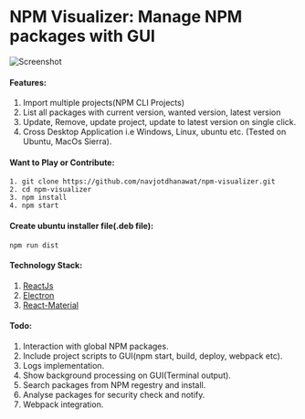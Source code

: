 # NPM Visualizer: Manage NPM packages with GUI

![Screenshot](https://www.w3schools.com/w3css/img_fjords.jpg "NPM Visualizer screenshot")
#### Features:
1. Import multiple projects(NPM CLI Projects)
2. List all packages with current version, wanted version, latest version
3. Update, Remove, update project, update to latest version on single click.
4. Cross Desktop Application i.e Windows, Linux, ubuntu etc. (Tested on Ubuntu, MacOs Sierra).

#### Want to Play or Contribute:
```
1. git clone https://github.com/navjotdhanawat/npm-visualizer.git
2. cd npm-visualizer
3. npm install
4. npm start
```

#### Create ubuntu installer file(.deb file):
```
npm run dist
```
#### Technology Stack:
1. [ReactJs](https://reactjs.org/)
2. [Electron](https://electronjs.org/)
3. [React-Material](http://www.material-ui.com/#/)
#### Todo:
1. Interaction with global NPM packages.
2. Include project scripts to GUI(npm start, build, deploy, webpack etc).
3. Logs implementation.
4. Show background processing on GUI(Terminal output).
5. Search packages from NPM regestry and install.
6. Analyse packages for security check and notify.
7. Webpack integration.